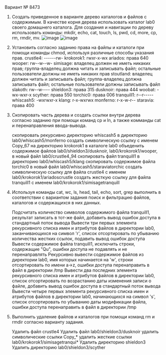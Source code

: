 Вариант № 8473

1. Создать приведенное в варианте дерево каталогов и файлов с содержимым. В качестве корня дерева использовать каталог lab0 своего домашнего каталога. Для создания и навигации по дереву использовать команды: mkdir, echo, cat, touch, ls, pwd, cd, more, cp, rm, rmdir, mv. 
![image](https://github.com/fefumo/itmo/assets/77743898/0c16484e-3011-446e-a833-a2a2ba0ddeca)
![image](https://github.com/fefumo/itmo/assets/77743898/95d8aa96-184f-40e6-808d-415fbaa296a9)

2. Установить согласно заданию права на файлы и каталоги при помощи команды chmod, используя различные способы указания прав.
    crustle4: ------rw-
    krokorok1: rwxr-x-wx
    ariados: права 640
    wooper: rw--w--w-
    simisage: владелец должен не иметь никаких прав; группа-владелец должна читать и записывать файл; остальные пользователи должны не иметь никаких прав
    stoutland: владелец должен читать и записывать файл; группа-владелец должна записывать файл; остальные пользователи должны записывать файл
    slakoth: rw--w----
    shieldon3: права 315
    dusknoir: права 444
    woobat: -wx-wxr-x
    scyther: права 550
    torchic0: права 006
    tranquill1: r--r-----
    whiscash5: -wxrwxr-x
    klang: r-x-wxrwx
    monferno: r-x-w-r--
    staravia: права 400

3. Скопировать часть дерева и создать ссылки внутри дерева согласно заданию при помощи команд cp и ln, а также комманды cat и перенаправления ввода-вывода.

    скопировать рекурсивно директорию whiscash5 в директорию lab0/whiscash5/monferno
    создать символическую ссылку c именем Copy_67 на директорию krokorok1 в каталоге lab0
    объеденить содержимое файлов lab0/shieldon3/dusknoir, lab0/krokorok1/wooper, в новый файл lab0/crustle4_94
    скопировать файл tranquill1 в директорию lab0/whiscash5/klang
    скопировать содержимое файла torchic0 в новый файл lab0/whiscash5/staraviatorchic
    cоздать символическую ссылку для файла crustle4 с именем lab0/krokorok1/ariadoscrustle
    cоздать жесткую ссылку для файла tranquill1 с именем lab0/krokorok1/simisagetranquill

4. Используя команды cat, wc, ls, head, tail, echo, sort, grep выполнить в соответствии с вариантом задания поиск и фильтрацию файлов, каталогов и содержащихся в них данных.

    Подсчитать количество символов содержимого файла tranquill1, результат записать в тот-же файл, добавить вывод ошибок доступа в стандартный поток вывода
    Вывести три первых элемента рекурсивного списка имен и атрибутов файлов в директории lab0, заканчивающихся на символ 'r', список отсортировать по убыванию количества жестких ссылок, подавить вывод ошибок доступа
    Вывести содержимое файла tranquill1, исключить строки, содержащие "Qu", ошибки доступа не подавлять и не перенаправлять
    Рекурсивно вывести содержимое файлов из директории lab0, имя которых начинается на 'w', строки отсортировать по имени a->z, ошибки доступа перенаправить в файл в директории /tmp
    Вывести два последних элемента рекурсивного списка имен и атрибутов файлов в директории lab0, список отсортировать по возрастанию даты изменения записи о файле, добавить вывод ошибок доступа в стандартный поток вывода
    Вывести четыре первых элемента рекурсивного списка имен и атрибутов файлов в директории lab0, начинающихся на символ 's', список отсортировать по убыванию даты модификации файла, ошибки доступа перенаправить в файл в директории /tmp

5. Выполнить удаление файлов и каталогов при помощи команд rm и rmdir согласно варианту задания.

    Удалить файл crustle4
    Удалить файл lab0/shieldon3/dusknoir
    удалить символические ссылки Copy_*
    удалить жесткие ссылки lab0/krokorok1/simisagetranqui*
    Удалить директорию shieldon3
    Удалить директорию lab0/shieldon3/scyther

